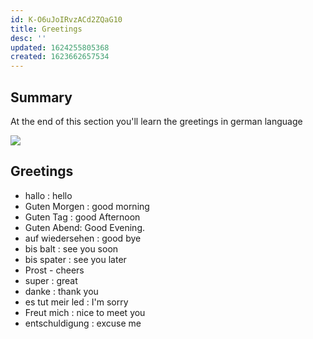 ```yaml
---
id: K-O6uJoIRvzACd2ZQaG10
title: Greetings
desc: ''
updated: 1624255805368
created: 1623662657534
---
```

## Summary

At the end of this section you'll learn the greetings in german language

![](/assets/images/2021-06-14-15-27-10.png)

## Greetings

- hallo : hello
- Guten Morgen : good morning
- Guten Tag : good Afternoon
- Guten Abend: Good Evening.
- auf wiedersehen : good bye
- bis balt : see you soon
- bis spater : see you later
- Prost - cheers
- super : great
- danke : thank you
- es tut meir led : I'm sorry
- Freut mich : nice to meet you
- entschuldigung : excuse me

